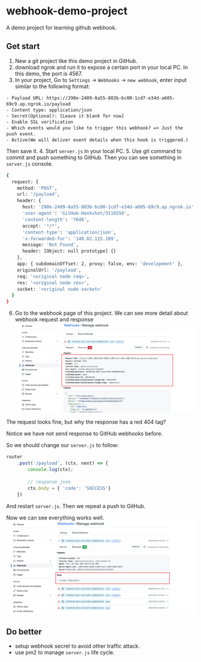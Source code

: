 # webhook-demo-project
A demo project for learning github webhook.

## Get start
1. New a git project like this demo project in GitHub.
2. download ngrok and run it to expose a certain port in your local PC. In this demo, the port is 4567.
3. In your project, Go to `Settings` -> `Webhooks` -> `new webhook`, enter input similar to the following format:
```
- Payload URL: https://290e-2409-8a55-803b-bc00-1cd7-e34d-a605-69c9.ap.ngrok.io/payload
- Content type: application/json
- Secret(Optional): [Leave it blank for now]
- Enable SSL verification 
- Which events would you like to trigger this webhook? => Just the push event.
- Active(We will deliver event details when this hook is triggered.)
```
Then save it.
4. Start `server.js` in your local PC.
5. Use git command to commit and push something to GitHub. Then you can see something in `server.js` console.
```bash
{
  request: {
    method: 'POST',
    url: '/payload',
    header: {
      host: '290e-2409-8a55-803b-bc00-1cd7-e34d-a605-69c9.ap.ngrok.io',
      'user-agent': 'GitHub-Hookshot/3116550',
      'content-length': '7648',
      accept: '*/*',
      'content-type': 'application/json',
      'x-forwarded-for': '140.82.115.109',
      message: 'Not Found',
      header: [Object: null prototype] {}
    },
    app: { subdomainOffset: 2, proxy: false, env: 'development' },
    originalUrl: '/payload',
    req: '<original node req>',
    res: '<original node res>',
    socket: '<original node socket>'
  }
}
```
6. Go to the webhook page of this project. We can see more detail about webhook request and response
![](./images/Snipaste_2022-09-20_14-19-52.png)

The request looks fine, but why the response has a red 404 tag?

Notice we have not  send response to GitHub webhooks before.

So we should change our `server.js` to follow:
```js
router
    .post('/payload', (ctx, next) => {
        console.log(ctx);

        // response json
        ctx.body = { 'code': 'SUCCESS'}
    })
```
And restart `server.js`. Then we repeat a push to GitHub.

Now we can see everything works well.
![](./images/Snipaste_2022-09-20_14-28-01.png)

## Do better
- setup webhook secret to avoid other traffic attack.
- use pm2 to manage `server.js` life cycle.
